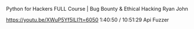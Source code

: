 Python for Hackers FULL Course | Bug Bounty & Ethical Hacking
Ryan John

https://youtu.be/XWuP5Yf5ILI?t=6050
1:40:50 / 10:51:29
Api Fuzzer
